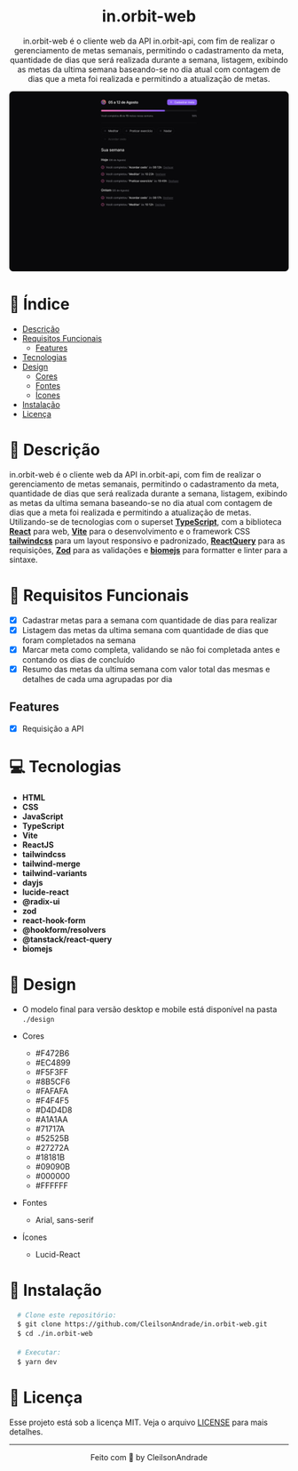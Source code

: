 <div align="center">
  <h1>in.orbit-web</h1>
  <p>in.orbit-web é o cliente web da API in.orbit-api, com fim de realizar o gerenciamento de metas semanais, permitindo o cadastramento da meta, quantidade de dias que será realizada durante a semana, listagem, exibindo as metas da ultima semana baseando-se no dia atual com contagem de dias que a meta foi realizada e permitindo a atualização de metas.</p>
  <img src="./design/desktop.png" alt="Logo" width="800">
</div>

# 📒 Índice
* [Descrição](#descrição)
* [Requisitos Funcionais](#requisitos)
  * [Features](#features)
* [Tecnologias](#tecnologias)
* [Design](#design)
  * [Cores](#cores)
  * [Fontes](#fontes)
  * [Ícones](#ícones)
* [Instalação](#instalação)
* [Licença](#licença)

# 📃 <span id="descrição">Descrição</span>
in.orbit-web é o cliente web da API in.orbit-api, com fim de realizar o gerenciamento de metas semanais, permitindo o cadastramento da meta, quantidade de dias que será realizada durante a semana, listagem, exibindo as metas da ultima semana baseando-se no dia atual com contagem de dias que a meta foi realizada e permitindo a atualização de metas. Utilizando-se de tecnologias com o superset [**TypeScript**](https://www.typescriptlang.org/), com a biblioteca [**React**](https://react.dev/) para web, [**Vite**](https://vitejs.dev/) para o desenvolvimento e o framework CSS [**tailwindcss**](https://tailwindcss.com/) para um layout responsivo e padronizado, [**ReactQuery**](https://tanstack.com/query/latest) para as requisições, [**Zod**](https://github.com/colinhacks/zod) para as validações e [**biomejs**](https://biomejs.dev/) para formatter e linter para a sintaxe.

# 📌 <span id="requisitos">Requisitos Funcionais</span>
- [x] Cadastrar metas para a semana com quantidade de dias para realizar<br>
- [x] Listagem das metas da ultima semana com quantidade de dias que foram completados na semana<br>
- [x] Marcar meta como completa, validando se não foi completada antes e contando os dias de concluído<br>
- [x] Resumo das metas da ultima semana com valor total das mesmas e detalhes de cada uma agrupadas por dia<br>

## Features
- [x] Requisição a API<br>

# 💻 <span id="tecnologias">Tecnologias</span>
- **HTML**
- **CSS**
- **JavaScript**
- **TypeScript**
- **Vite**
- **ReactJS**
- **tailwindcss**
- **tailwind-merge**
- **tailwind-variants**
- **dayjs**
- **lucide-react**
- **@radix-ui**
- **zod**
- **react-hook-form**
- **@hookform/resolvers**
- **@tanstack/react-query**
- **biomejs**

# 🎨 <span id="design">Design</span>
- O modelo final para versão desktop e mobile está disponível na pasta `./design`

- <span id="cores">Cores<br></span>
  * #F472B6<br>
  * #EC4899<br>
  * #F5F3FF<br>
  * #8B5CF6<br>
  * #FAFAFA<br>
  * #F4F4F5<br>
  * #D4D4D8<br>
  * #A1A1AA<br>
  * #71717A<br>
  * #52525B<br>
  * #27272A<br>
  * #18181B<br>
  * #09090B<br>
  * #000000<br>
  * #FFFFFF<br>

- <span id="fontes">Fontes<br></span>
  * Arial, sans-serif

- <span id="ícones">Ícones<br></span>
  * Lucid-React

# 🚀 <span id="instalação">Instalação</span>
```bash
  # Clone este repositório:
  $ git clone https://github.com/CleilsonAndrade/in.orbit-web.git
  $ cd ./in.orbit-web

  # Executar:
  $ yarn dev
```

# 📝 <span id="licença">Licença</span>
Esse projeto está sob a licença MIT. Veja o arquivo [LICENSE](LICENSE) para mais detalhes.

---

<p align="center">
  Feito com 💜 by CleilsonAndrade
</p>